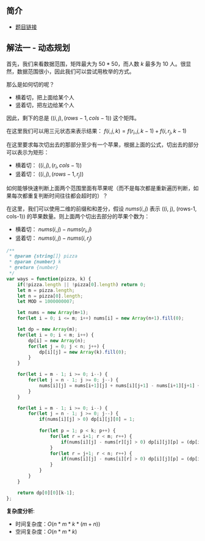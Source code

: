 ## 简介
- [题目链接](https://leetcode-cn.com/problems/number-of-ways-of-cutting-a-pizza/)

## 解法一 - 动态规划
首先，我们来看数据范围，矩阵最大为 $50 * 50$，而人数 $k$ 最多为 $10$ 人。很显然，数据范围很小，因此我们可以尝试用枚举的方式。

那么是如何切的呢？
- 横着切，把上面给某个人
- 竖着切，把左边给某个人

因此，剩下的总是 $((i, j), (rows-1, cols-1))$ 这个矩阵。

在这里我们可以用三元状态来表示结果： $f(i, j, k) = f(r_i, j, k-1) + f(i, r_j, k-1)$

在这里要求每次切出去的那部分至少有一个苹果，根据上面的公式，切出去的部分可以表示为矩形：
- 横着切： $((i, j), (r_i, cols-1))$
- 竖着切： $((i, j), (rows-1, r_j))$

如何能够快速判断上面两个范围里面有苹果呢（而不是每次都是重新遍历判断，如果每次都重复判断时间往往都会超时的）？

在这里，我们可以使用二维的前缀和和差分，假设 $nums(i, j)$ 表示 ((i, j), (rows-1, cols-1)) 的苹果数量。则上面两个切出去部分的苹果个数为：
- 横着切： $nums(i, j) - nums(r_i, j)$
- 竖着切： $nums(i, j) - nums(i, r_j)$

```javascript
/**
 * @param {string[]} pizza
 * @param {number} k
 * @return {number}
 */
var ways = function(pizza, k) {
    if(!pizza.length || !pizza[0].length) return 0;
    let m = pizza.length;
    let n = pizza[0].length;
    let MOD = 1000000007;

    let nums = new Array(m+1);
    for(let i = 0; i <= m; i++) nums[i] = new Array(n+1).fill(0);

    let dp = new Array(m);
    for(let i = 0; i < m; i++) {
        dp[i] = new Array(n);
        for(let j = 0; j < n; j++) {
            dp[i][j] = new Array(k).fill(0);
        }
    }

    for(let i = m - 1; i >= 0; i--) {
        for(let j = n - 1; j >= 0; j--) {
            nums[i][j] = nums[i+1][j] + nums[i][j+1] - nums[i+1][j+1] + (pizza[i][j] === 'A' ? 1 : 0);
        }
    }

    for(let i = m - 1; i >= 0; i--) {
        for(let j = n - 1; j >= 0; j--) {
            if(nums[i][j] > 0) dp[i][j][0] = 1;
            
            for(let p = 1; p < k; p++) {
                for(let r = i+1; r < m; r++) {
                    if(nums[i][j] - nums[r][j] > 0) dp[i][j][p] = (dp[i][j][p] + dp[r][j][p-1]) % MOD;
                }
                for(let r = j+1; r < n; r++) {
                    if(nums[i][j] - nums[i][r] > 0) dp[i][j][p] = (dp[i][j][p] + dp[i][r][p-1]) % MOD;
                }
            }
        }
    }

    return dp[0][0][k-1];
};
```
**复杂度分析**:
- 时间复杂度：$O(n*m*k*(m+n))$
- 空间复杂度：$O(n*m*k)$


